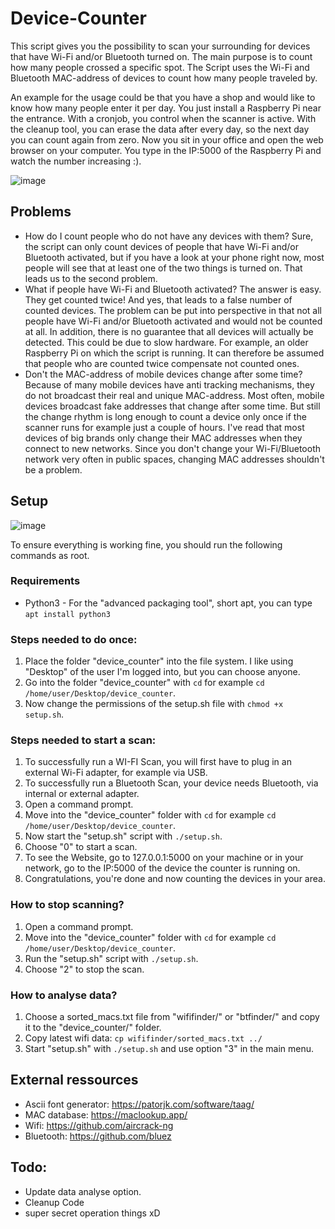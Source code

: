 # Device-Counter
This script gives you the possibility to scan your surrounding for devices that have Wi-Fi and/or Bluetooth turned on. The main purpose is to count how many people crossed a specific spot. The Script uses the Wi-Fi and Bluetooth MAC-address of devices to count how many people traveled by.

An example for the usage could be that you have a shop and would like to know how many people enter it per day. You just install a Raspberry Pi near the entrance. With a cronjob, you control when the scanner is active. With the cleanup tool, you can erase the data after every day, so the next day you can count again from zero.
Now you sit in your office and open the web browser on your computer. You type in the IP:5000 of the Raspberry Pi and watch the number increasing :).

![image](https://user-images.githubusercontent.com/74843899/174181705-dc685ad0-d937-4f64-bbe0-cefa2b7292ad.png)

## Problems
* How do I count people who do not have any devices with them? Sure, the script can only count devices of people that have Wi-Fi and/or Bluetooth activated, but if you have a look at your phone right now, most people will see that at least one of the two things is turned on. That leads us to the second problem. 
* What if people have Wi-Fi and Bluetooth activated? The answer is easy. They get counted twice! And yes, that leads to a false number of counted devices. The problem can be put into perspective in that not all people have Wi-Fi and/or Bluetooth activated and would not be counted at all. In addition, there is no guarantee that all devices will actually be detected. This could be due to slow hardware. For example, an older Raspberry Pi on which the script is running. It can therefore be assumed that people who are counted twice compensate not counted ones.
* Don't the MAC-address of mobile devices change after some time? Because of many mobile devices have anti tracking mechanisms, they do not broadcast their real and unique MAC-address. Most often, mobile devices broadcast fake addresses that change after some time. But still the change rhythm is long enough to count a device only once if the scanner runs for example just a couple of hours. I've read that most devices of big brands only change their MAC addresses when they connect to new networks. Since you don't change your Wi-Fi/Bluetooth network very often in public spaces, changing MAC addresses shouldn't be a problem.

## Setup
![image](https://user-images.githubusercontent.com/74843899/194719421-3fe51715-c2d6-4c84-b63f-b1a29a73233a.png)

To ensure everything is working fine, you should run the following commands as root.

### Requirements
* Python3 - For the "advanced packaging tool", short apt, you can type `apt install python3`

### Steps needed to do once:
1) Place the folder "device_counter" into the file system. I like using "Desktop" of the user I'm logged into, but you can choose anyone.
2) Go into the folder "device_counter" with `cd` for example `cd /home/user/Desktop/device_counter`.
3) Now change the permissions of the setup.sh file with `chmod +x setup.sh`.

### Steps needed to start a scan:
1) To successfully run a WI-FI Scan, you will first have to plug in an external Wi-Fi adapter, for example via USB.
2) To successfully run a Bluetooth Scan, your device needs Bluetooth, via internal or external adapter.
3) Open a command prompt.
4) Move into the "device_counter" folder with `cd` for example `cd /home/user/Desktop/device_counter`.
5) Now start the "setup.sh" script with `./setup.sh`.
6) Choose "0" to start a scan.
7) To see the Website, go to 127.0.0.1:5000 on your machine or in your network, go to the IP:5000 of the device the counter is running on.
11) Congratulations, you're done and now counting the devices in your area.

### How to stop scanning?
1) Open a command prompt.
2) Move into the "device_counter" folder with `cd` for example `cd /home/user/Desktop/device_counter`.
3) Run the "setup.sh" script with `./setup.sh`.
4) Choose "2" to stop the scan.

### How to analyse data?
1) Choose a sorted_macs.txt file from "wififinder/" or "btfinder/" and copy it to the "device_counter/" folder.
2) Copy latest wifi data: `cp wififinder/sorted_macs.txt ../`
3) Start "setup.sh" with `./setup.sh` and use option "3" in the main menu.

## External ressources
* Ascii font generator: https://patorjk.com/software/taag/
* MAC database: https://maclookup.app/
* Wifi: https://github.com/aircrack-ng
* Bluetooth: https://github.com/bluez


## Todo:
* Update data analyse option.
* Cleanup Code
* super secret operation things xD 
